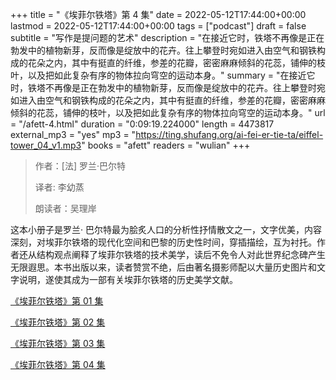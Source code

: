 +++
title = "《埃菲尔铁塔》第 4 集"
date = 2022-05-12T17:44:00+00:00
lastmod = 2022-05-12T17:44:00+00:00
tags = ["podcast"]
draft = false
subtitle = "写作是提问题的艺术"
description = "在接近它时，铁塔不再像是正在勃发中的植物新芽，反而像是绽放中的花卉。往上攀登时宛如进入由空气和钢铁构成的花朵之内，其中有挺直的纤维，参差的花瓣，密密麻麻倾斜的花蕊，铺伸的枝叶，以及把如此复杂有序的物体拉向穹空的运动本身。"
summary = "在接近它时，铁塔不再像是正在勃发中的植物新芽，反而像是绽放中的花卉。往上攀登时宛如进入由空气和钢铁构成的花朵之内，其中有挺直的纤维，参差的花瓣，密密麻麻倾斜的花蕊，铺伸的枝叶，以及把如此复杂有序的物体拉向穹空的运动本身。"
url = "/afett-4.html"
duration = "0:09:19.224000"
length = 4473817
external_mp3 = "yes"
mp3 = "https://ting.shufang.org/ai-fei-er-tie-ta/eiffel-tower_04_v1.mp3"
books = "afett"
readers = "wulian"
+++

> 作者：[法] 罗兰·巴尔特
>
> 译者: 李幼蒸
>
> 朗读者：吴理岸

这本小册子是罗兰· 巴尔特最为脍炙人口的分析性抒情散文之一，文字优美，内容深刻，对埃菲尔铁塔的现代化空间和巴黎的历史性时间，穿插描绘，互为衬托。作者还从结构观点阐释了埃菲尔铁塔的技术美学，读后不免令人对此世界纪念碑产生无限遐思。本书出版以来，读者赞赏不绝，后由著名摄影师配以大量历史图片和文字说明，遂使其成为一部有关埃菲尔铁塔的历史美学文献。

[《埃菲尔铁塔》第 01 集](./afett-1.html)

[《埃菲尔铁塔》第 02 集](./afett-2.html)

[《埃菲尔铁塔》第 03 集](./afett-3.html)

[《埃菲尔铁塔》第 04 集](./afett-4.html)
